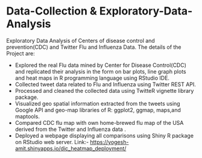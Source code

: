 # Data-Collection & Exploratory-Data-Analysis
Exploratory Data Analysis of Centers of disease control and prevention(CDC) and Twitter Flu and Influenza Data. 
The details of the Project are:
- Explored the real Flu data mined by Center for Disease Control(CDC) and replicated their analysis  in the form on bar plots, line graph   plots and heat maps in R programming language using RStudio  IDE. 
- Collected tweet data related to Flu and Influenza using Twitter REST API. 
- Processed and cleaned the collected data using TwitteR vignette library package. 
- Visualized geo spatial information extracted from the tweets using Google API and geo-map  libraries of R: ggplot2, ggmap, maps,and       maptools. 
- Compared CDC flu map with own home-brewed flu map of the USA derived from the Twitter and Influenza data .
- Deployed a webpage displaying all comparisons using Shiny R package on RStudio web server. Link:-
  https://yogesh-amit.shinyapps.io/dic_heatmap_deployment/
